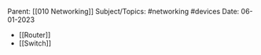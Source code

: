 
Parent: [[010 Networking]]
Subject/Topics: #networking #devices
Date: 06-01-2023


- [[Router]]
- [[Switch]]